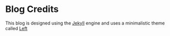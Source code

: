 # Blog Credits


This blog is designed using the [Jekyll](https://github.com/mojombo/jekyll) engine 
and uses a minimalistic theme called [Left](http://zachholman.com)


